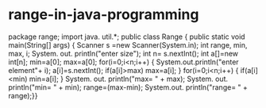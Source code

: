 # range-in-java-programming
package range; import java. util.*; public class Range {    public static void main(String[] args) {   Scanner s =new Scanner(System.in);     int range, min, max, i;   System. out. println("enter size");   int n= s.nextInt();   int a[]=new int[n];   min=a[0];   max=a[0];   for(i=0;i&lt;n;i++)   {     System.out.println("enter element"+ i);     a[i]=s.nextInt();     if(a[i]>max)     max=a[i];   }   for(i=0;i&lt;n;i++)   {     if(a[i]&lt;min)     min=a[i];   } System. out. println("max= " + max); System. out. println("min= " + min); range=(max-min); System.out. println("range= " + range);}}
